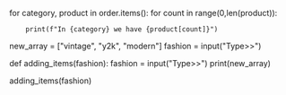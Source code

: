 for category, product in order.items():
    for count in range(0,len(product)):
        
                       
        print(f"In {category} we have {product[count]}")

new_array = ["vintage", "y2k", "modern"]
fashion = input("Type>>")

def adding_items(fashion):
    fashion =  input("Type>>")
    print(new_array)

adding_items(fashion)

